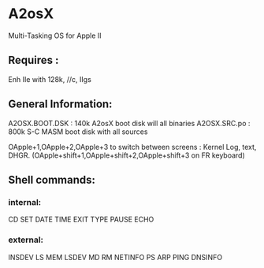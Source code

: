 # A2osX
Multi-Tasking OS for Apple II

## Requires :
Enh IIe with 128k, //c, IIgs

## General Information:
A2OSX.BOOT.DSK : 140k A2osX boot disk will all binaries
A2OSX.SRC.po : 800k S-C MASM boot disk with all sources

OApple+1,OApple+2,OApple+3 to switch between screens : Kernel Log, text, DHGR.
(OApple+shift+1,OApple+shift+2,OApple+shift+3 on FR keyboard)

## Shell commands:
 ### internal:
  CD
  SET
  DATE
  TIME
  EXIT
  TYPE
  PAUSE
  ECHO
 ### external:
  INSDEV
  LS
  MEM
  LSDEV
  MD
  RM
  NETINFO
  PS
  ARP
  PING
  DNSINFO
 
